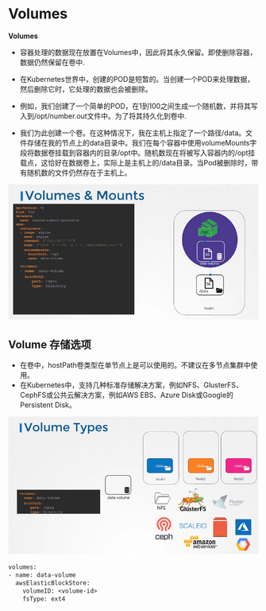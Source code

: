 # Volumes

 **Volumes**

- 容器处理的数据现在放置在Volumes中，因此将其永久保留。即使删除容器，数据仍然保留在卷中.

- 在Kubernetes世界中，创建的POD是短暂的。当创建一个POD来处理数据，然后删除它时，它处理的数据也会被删除。 
- 例如，我们创建了一个简单的POD，在1到100之间生成一个随机数，并将其写入到/opt/number.out文件中。为了将其持久化到卷中.
- 我们为此创建一个卷。在这种情况下，我在主机上指定了一个路径/data。文件存储在我的节点上的data目录中。我们在每个容器中使用volumeMounts字段将数据卷挂载到容器内的目录/opt中。随机数现在将被写入容器内的/opt挂载点，这恰好在数据卷上，实际上是主机上的/data目录。当Pod被删除时，带有随机数的文件仍然存在于主机上。

![class-14](../../images/class14.PNG)



## Volume 存储选项

- 在卷中，hostPath卷类型在单节点上是可以使用的。不建议在多节点集群中使用。
- 在Kubernetes中，支持几种标准存储解决方案，例如NFS、GlusterFS、CephFS或公共云解决方案，例如AWS EBS、Azure Disk或Google的Persistent Disk。

![class-15](../../images/class15.PNG)



```
volumes:
- name: data-volume
  awsElasticBlockStore:
    volumeID: <volume-id>
    fsType: ext4
```